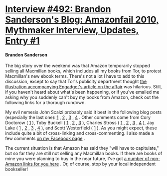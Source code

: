 # [Interview #492: Brandon Sanderson's Blog: Amazonfail 2010, Mythmaker Interview, Updates, Entry #1](https://www.theoryland.com/intvmain.php?i=492#1)

#### Brandon Sanderson

The big story over the weekend was that Amazon temporarily stopped selling all Macmillan books, which includes all my books from Tor, to protest Macmillan's new ebook terms. There's not a lot I have to add to this discussion, except to say that Tor's publicity department thought
[the illustration accompanying Engadget's article on the affair](http://www.engadget.com/2010/01/30/macmillan-books-gone-from-amazon-com-steve-jobs-grins-wryly-fro/)
was hilarious. Still, if you haven't heard about what's been happening, or if you've emailed me asking why you suddenly can't buy my books from Amazon, check out the following links for a thorough rundown.

My evil nemesis John Scalzi probably said it best in the following blog posts (especially the last one):
[1](http://whatever.scalzi.com/2010/01/29/macmillan-books-gone-missing-from-amazon/)
,
[2](http://whatever.scalzi.com/2010/01/30/a-quick-note-on-ebook-pricing/)
,
[3](http://whatever.scalzi.com/2010/01/30/its-all-about-timing/)
,
[4](http://whatever.scalzi.com/2010/02/01/all-the-many-ways-amazon-so-very-failed-the-weekend/)
. Other comments come from Cory Doctorow (
[1](http://boingboing.net/2010/01/29/amazon-and-macmillan.html)
), Toby Buckell (
[1](http://www.tobiasbuckell.com/2010/01/30/is-amazon-refusing-to-sell-kindle-versions-of-macmillan-books-as-a-strong-arm-tactic/)
,
[2](http://www.tobiasbuckell.com/2010/01/31/why-my-books-are-no-longer-for-sale-via-amazon/)
,
[3](http://www.tobiasbuckell.com/2010/01/31/together-lets-break-the-amazon-monopoly-on-kindles/)
), Charles Stross (
[1](http://www.antipope.org/charlie/blog-static/2010/01/news-flash.html)
,
[2](http://www.antipope.org/charlie/blog-static/2010/01/amazon-macmillan-an-outsiders.html)
,
[3](http://www.antipope.org/charlie/blog-static/2010/01/amazonmacmillan-other-perspect.html)
,
[4](http://www.antipope.org/charlie/blog-static/2010/02/amazon-surrenders.html)
), Jay Lake (
[1](http://www.jlake.com/2010/01/30/publishing-bug-off-bezos-and-take-your-damned-bookstore-with-you/)
,
[2](http://www.jlake.com/2010/01/30/publishing-three-more-comments-on-amazon-and-google-books/)
,
[3](http://www.jlake.com/2010/01/31/publishing-amazonfail-day-3/)
,
[4](http://www.jlake.com/2010/02/01/publishing-amazons-kindle-readers-and-the-capitulation-letter/)
), and Scott Westerfield (
[1](http://scottwesterfeld.com/blog/2010/02/zinc-blinked/)
). As you might expect, these include quite a bit of cross-linking and cross-commenting. I also made a few comments
[on my Facebook page](https://www.facebook.com/permalink.php?story_fbid=307951005008&id=621235008)
.

The current situation is that Amazon has said they "will have to capitulate," but so far they are still not selling any Macmillan books. If there are books of mine you were planning to buy in the near future, I've got
[a number of non-Amazon links for you here](http://www.brandonsanderson.com/store/3/Other-Places-to-Find-Books)
. Or, of course, stop by your local independent bookseller!

